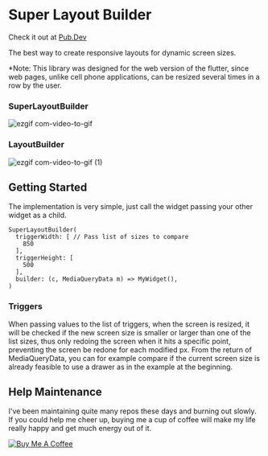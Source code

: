 # Super Layout Builder
Check it out at [Pub.Dev](https://pub.dev/packages/super_layout_builder)

The best way to create responsive layouts for dynamic screen sizes.

*Note: This library was designed for the web version of the flutter, since web pages, unlike cell phone applications, can be resized several times in a row by the user.

### SuperLayoutBuilder
![ezgif com-video-to-gif](https://user-images.githubusercontent.com/22732544/81522137-dd0b5c80-931f-11ea-9a5e-5f2d4067fb10.gif)

### LayoutBuilder
![ezgif com-video-to-gif (1)](https://user-images.githubusercontent.com/22732544/81522150-ec8aa580-931f-11ea-80b1-8210793f514f.gif)

## Getting Started
The implementation is very simple, just call the widget passing your other widget as a child.

    SuperLayoutBuilder(
      triggerWidth: [ // Pass list of sizes to compare
        850
      ],
      triggerHeight: [
        500
      ],
      builder: (c, MediaQueryData m) => MyWidget(),
    )

### Triggers
When passing values ​​to the list of triggers, when the screen is resized, it will be checked if the new screen size is smaller or larger than one of the list sizes, thus only redoing the screen when it hits a specific point, preventing the screen be redone for each modified px.
From the return of MediaQueryData, you can for example compare if the current screen size is already feasible to use a drawer as in the example at the beginning.

## Help Maintenance

I've been maintaining quite many repos these days and burning out slowly. If you could help me cheer up, buying me a cup of coffee will make my life really happy and get much energy out of it.

<a href="https://www.buymeacoffee.com/RtrHv1C" target="_blank"><img src="https://www.buymeacoffee.com/assets/img/custom_images/purple_img.png" alt="Buy Me A Coffee" style="height: auto !important;width: auto !important;" ></a>
